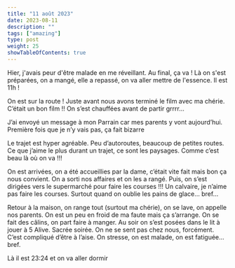 ```yaml
---
title: "11 août 2023"
date: 2023-08-11
description: ""
tags: ["amazing"]
type: post
weight: 25
showTableOfContents: true
---
```


Hier, j'avais peur d'être malade en me réveillant. Au final, ça va ! Là on s'est préparées, on a mangé, elle a repassé, on va aller mettre de l'essence. Il est 11h !

On est sur la route ! Juste avant nous avons terminé le film avec ma chérie. C’était un bon film !! On s’est chauffées avant de partir grrrr…

J’ai envoyé un message à mon Parrain car mes parents y vont aujourd’hui. Première fois que je n’y vais pas, ça fait bizarre

Le trajet est hyper agréable. Peu d’autoroutes, beaucoup de petites routes. Ce que j’aime le plus durant un trajet, ce sont les paysages. Comme c’est beau là où on va !!!

On est arrivées, on a été accueillies par la dame, c’était vite fait mais bon ça nous convient. On a sorti nos affaires et on les a rangé. Puis, on s’est dirigées vers le supermarché pour faire les courses !!! Un calvaire, je n’aime pas faire les courses. Surtout quand on oublie les pains de glace… bref…

Retour à la maison, on range tout (surtout ma chérie), on se lave, on appelle nos parents. On est un peu en froid de ma faute mais ça s’arrange. On se fait des câlins, on part faire à manger. Au soir on s’est posées dans le lit à jouer à 5 Alive. Sacrée soirée. On ne se sent pas chez nous, forcément. C’est compliqué d’être à l’aise. On stresse, on est malade, on est fatiguée… bref.

Là il est 23:24 et on va aller dormir